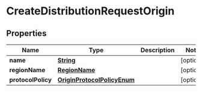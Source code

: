 

# CreateDistributionRequestOrigin


## Properties

| Name | Type | Description | Notes |
|------------ | ------------- | ------------- | -------------|
|**name** | [**String**](String.md) |  |  [optional] |
|**regionName** | [**RegionName**](RegionName.md) |  |  [optional] |
|**protocolPolicy** | [**OriginProtocolPolicyEnum**](OriginProtocolPolicyEnum.md) |  |  [optional] |



